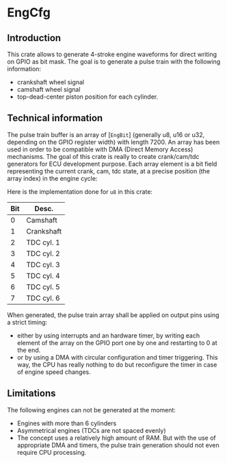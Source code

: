 # EngCfg

## Introduction

This crate allows to generate 4-stroke engine waveforms for direct writing on GPIO as bit mask.
The goal is to generate a pulse train with the following information:
* crankshaft wheel signal
* camshaft wheel signal
* top-dead-center piston position for each cylinder.

## Technical information

The pulse train buffer is an array of [`EngBit`] (generally u8, u16 or u32, depending on the GPIO register width) with length 7200. An array has been used
in order to be compatible with DMA (Direct Memory Access) mechanisms. The goal
of this crate is really to create crank/cam/tdc generators for ECU development purpose.
Each array element is a bit field representing the current crank, cam, tdc state, at a precise
position (the array index) in the engine cycle:

Here is the implementation done for `u8` in this crate:

| Bit | Desc.     |
|:----|-----------|
|0    | Camshaft  |
|1    | Crankshaft|
|2    | TDC cyl. 1|
|3    | TDC cyl. 2|
|4    | TDC cyl. 3|
|5    | TDC cyl. 4|
|6    | TDC cyl. 5|
|7    | TDC cyl. 6|

When generated, the pulse train array shall be applied on output pins using a strict timing:
* either by using interrupts and an hardware timer, by writing each element of the array on the GPIO port one by one and restarting to 0 at the end.
* or by using a DMA with circular configuration and timer triggering. This way, the CPU has really nothing to do but reconfigure the timer in case of engine speed changes.

## Limitations

The following engines can not be generated at the moment:
* Engines with more than 6 cylinders
* Asymmetrical engines (TDCs are not spaced evenly)
* The concept uses a relatively high amount of RAM. But with the use of appropriate DMA and timers, the pulse train generation should not even require CPU processing.
